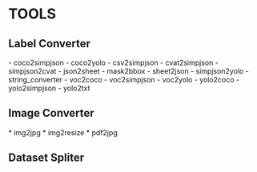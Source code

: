 <h1>TOOLS</h1>

<h2>Label Converter</h2>
- coco2simpjson
- coco2yolo
- csv2simpjson
- cvat2simpjson
- simpjson2cvat
- json2sheet
- mask2bbox
- sheet2json
- simpjson2yolo
- string_converter
- voc2coco
- voc2simpjson
- voc2yolo
- yolo2coco
- yolo2simpjson
- yolo2txt

<h2>Image Converter</h2>
* img2jpg  
* img2resize  
* pdf2jpg  

<h2>Dataset Spliter</h2>
